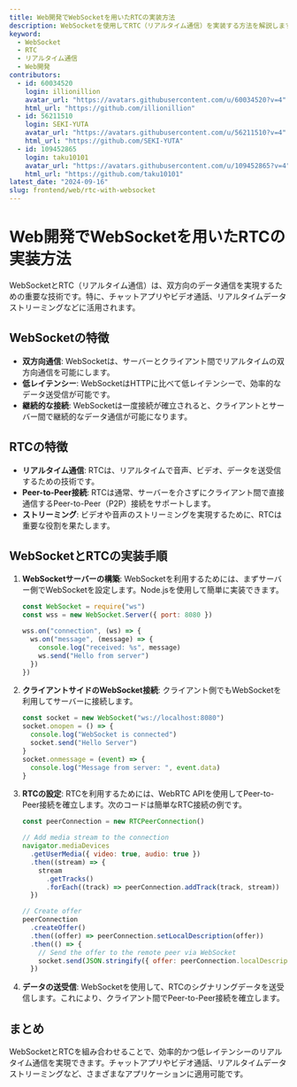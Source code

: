 ```yaml
---
title: Web開発でWebSocketを用いたRTCの実装方法
description: WebSocketを使用してRTC（リアルタイム通信）を実装する方法を解説します。
keyword:
  - WebSocket
  - RTC
  - リアルタイム通信
  - Web開発
contributors:
  - id: 60034520
    login: illionillion
    avatar_url: "https://avatars.githubusercontent.com/u/60034520?v=4"
    html_url: "https://github.com/illionillion"
  - id: 56211510
    login: SEKI-YUTA
    avatar_url: "https://avatars.githubusercontent.com/u/56211510?v=4"
    html_url: "https://github.com/SEKI-YUTA"
  - id: 109452865
    login: taku10101
    avatar_url: "https://avatars.githubusercontent.com/u/109452865?v=4"
    html_url: "https://github.com/taku10101"
latest_date: "2024-09-16"
slug: frontend/web/rtc-with-websocket
---
```


# Web開発でWebSocketを用いたRTCの実装方法

WebSocketとRTC（リアルタイム通信）は、双方向のデータ通信を実現するための重要な技術です。特に、チャットアプリやビデオ通話、リアルタイムデータストリーミングなどに活用されます。

## WebSocketの特徴

- **双方向通信**: WebSocketは、サーバーとクライアント間でリアルタイムの双方向通信を可能にします。
- **低レイテンシー**: WebSocketはHTTPに比べて低レイテンシーで、効率的なデータ送受信が可能です。
- **継続的な接続**: WebSocketは一度接続が確立されると、クライアントとサーバー間で継続的なデータ通信が可能になります。

## RTCの特徴

- **リアルタイム通信**: RTCは、リアルタイムで音声、ビデオ、データを送受信するための技術です。
- **Peer-to-Peer接続**: RTCは通常、サーバーを介さずにクライアント間で直接通信するPeer-to-Peer（P2P）接続をサポートします。
- **ストリーミング**: ビデオや音声のストリーミングを実現するために、RTCは重要な役割を果たします。

## WebSocketとRTCの実装手順

1. **WebSocketサーバーの構築**: WebSocketを利用するためには、まずサーバー側でWebSocketを設定します。Node.jsを使用して簡単に実装できます。

   ```js
   const WebSocket = require("ws")
   const wss = new WebSocket.Server({ port: 8080 })

   wss.on("connection", (ws) => {
     ws.on("message", (message) => {
       console.log("received: %s", message)
       ws.send("Hello from server")
     })
   })
   ```

2. **クライアントサイドのWebSocket接続**: クライアント側でもWebSocketを利用してサーバーに接続します。

   ```js
   const socket = new WebSocket("ws://localhost:8080")
   socket.onopen = () => {
     console.log("WebSocket is connected")
     socket.send("Hello Server")
   }
   socket.onmessage = (event) => {
     console.log("Message from server: ", event.data)
   }
   ```

3. **RTCの設定**: RTCを利用するためには、WebRTC APIを使用してPeer-to-Peer接続を確立します。次のコードは簡単なRTC接続の例です。

   ```js
   const peerConnection = new RTCPeerConnection()

   // Add media stream to the connection
   navigator.mediaDevices
     .getUserMedia({ video: true, audio: true })
     .then((stream) => {
       stream
         .getTracks()
         .forEach((track) => peerConnection.addTrack(track, stream))
     })

   // Create offer
   peerConnection
     .createOffer()
     .then((offer) => peerConnection.setLocalDescription(offer))
     .then(() => {
       // Send the offer to the remote peer via WebSocket
       socket.send(JSON.stringify({ offer: peerConnection.localDescription }))
     })
   ```

4. **データの送受信**: WebSocketを使用して、RTCのシグナリングデータを送受信します。これにより、クライアント間でPeer-to-Peer接続を確立します。

## まとめ

WebSocketとRTCを組み合わせることで、効率的かつ低レイテンシーのリアルタイム通信を実現できます。チャットアプリやビデオ通話、リアルタイムデータストリーミングなど、さまざまなアプリケーションに適用可能です。
